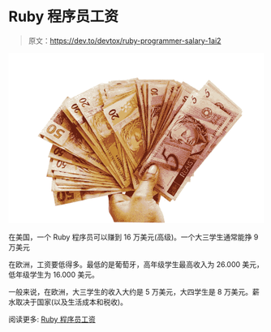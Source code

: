 # Ruby 程序员工资

> 原文：<https://dev.to/devtox/ruby-programmer-salary-1ai2>

[![](img/b5121226a21250c66d47948b34cc03f4.png)](https://res.cloudinary.com/practicaldev/image/fetch/s--4JtEZ8NZ--/c_limit%2Cf_auto%2Cfl_progressive%2Cq_auto%2Cw_880/https://cdn.pixabay.com/photo/2016/02/11/23/24/ballots-1195013_960_720.jpg)

在美国，一个 Ruby 程序员可以赚到 16 万美元(高级)。一个大三学生通常能挣 9 万美元

在欧洲，工资要低得多。最低的是葡萄牙，高年级学生最高收入为 26.000 美元，低年级学生为 16.000 美元。

一般来说，在欧洲，大三学生的收入大约是 5 万美元，大四学生是 8 万美元。薪水取决于国家(以及生活成本和税收)。

阅读更多: [Ruby 程序员工资](https://ruby-lang.co/ruby-programmer-salary/)